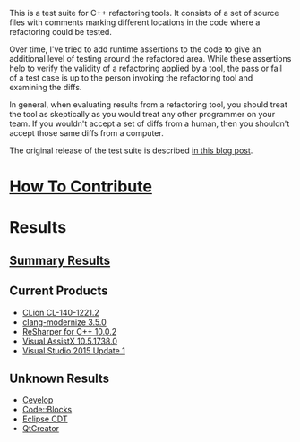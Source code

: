This is a test suite for C++ refactoring tools.  It consists of
a set of source files with comments marking different locations
in the code where a refactoring could be tested.

Over time, I've tried to add runtime assertions to the code to
give an additional level of testing around the refactored area.
While these assertions help to verify the validity of a refactoring
applied by a tool, the pass or fail of a test case is up to the
person invoking the refactoring tool and examining the diffs.

In general, when evaluating results from a refactoring tool,
you should treat the tool as skeptically as you would treat
any other programmer on your team.  If you wouldn't accept a
set of diffs from a human, then you shouldn't accept those
same diffs from a computer.

The original release of the test suite is described
[in this blog post](http://legalizeadulthood.wordpress.com/2010/02/02/c-refactoring-tools-test-suite-available/).

# [How To Contribute](Contributing.md)

# Results

## [Summary Results](SummaryResults.md)

## Current Products

- [CLion CL-140-1221.2](results/CLionResults.md)
- [clang-modernize 3.5.0](results/ClangModernizeResults.md)
- [ReSharper for C++ 10.0.2](results/ReSharperCppResults.md)
- [Visual AssistX 10.5.1738.0](results/VisualAssistXResults.md)
- [Visual Studio 2015 Update 1](results/VisualStudio2015Results.md)

## Unknown Results

- [Cevelop](https://www.cevelop.com/)
- [Code::Blocks](http://www.codeblocks.org/)
- [Eclipse CDT](https://eclipse.org/cdt/)
- [QtCreator](http://www.qt.io/ide/)
